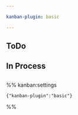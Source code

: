 ```yaml
---

kanban-plugin: basic

---
```


## ToDo



## In Process



## 





%% kanban:settings
```
{"kanban-plugin":"basic"}
```
%%